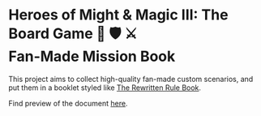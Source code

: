 # Heroes of Might & Magic III: The Board Game 🐴 🛡️ ⚔️️<br>Fan-Made Mission Book

This project aims to collect high-quality fan-made custom scenarios, and put them in a booklet styled like [The Rewritten Rule Book](https://github.com/Heegu-sama/Homm3BG).

Find preview of the document [here](https://raw.githubusercontent.com/qwrtln/Homm3BG-mission-book-build-artifacts/en/main_en.pdf).
